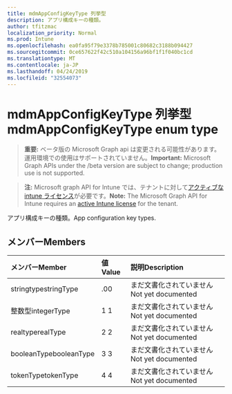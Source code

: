 ```yaml
---
title: mdmAppConfigKeyType 列挙型
description: アプリ構成キーの種類。
author: tfitzmac
localization_priority: Normal
ms.prod: Intune
ms.openlocfilehash: ea0fa95f79e3378b785001c80682c3188b094427
ms.sourcegitcommit: 0ce657622f42c510a104156a96bf1f1f040bc1cd
ms.translationtype: MT
ms.contentlocale: ja-JP
ms.lasthandoff: 04/24/2019
ms.locfileid: "32554073"
---
```

# <a name="mdmappconfigkeytype-enum-type"></a><span data-ttu-id="6afd5-103">mdmAppConfigKeyType 列挙型</span><span class="sxs-lookup"><span data-stu-id="6afd5-103">mdmAppConfigKeyType enum type</span></span>

> <span data-ttu-id="6afd5-104">**重要:** ベータ版の Microsoft Graph api は変更される可能性があります。運用環境での使用はサポートされていません。</span><span class="sxs-lookup"><span data-stu-id="6afd5-104">**Important:** Microsoft Graph APIs under the /beta version are subject to change; production use is not supported.</span></span>

> <span data-ttu-id="6afd5-105">**注:** Microsoft graph API for Intune では、テナントに対して[アクティブな intune ライセンス](https://go.microsoft.com/fwlink/?linkid=839381)が必要です。</span><span class="sxs-lookup"><span data-stu-id="6afd5-105">**Note:** The Microsoft Graph API for Intune requires an [active Intune license](https://go.microsoft.com/fwlink/?linkid=839381) for the tenant.</span></span>

<span data-ttu-id="6afd5-106">アプリ構成キーの種類。</span><span class="sxs-lookup"><span data-stu-id="6afd5-106">App configuration key types.</span></span>

## <a name="members"></a><span data-ttu-id="6afd5-107">メンバー</span><span class="sxs-lookup"><span data-stu-id="6afd5-107">Members</span></span>
|<span data-ttu-id="6afd5-108">メンバー</span><span class="sxs-lookup"><span data-stu-id="6afd5-108">Member</span></span>|<span data-ttu-id="6afd5-109">値</span><span class="sxs-lookup"><span data-stu-id="6afd5-109">Value</span></span>|<span data-ttu-id="6afd5-110">説明</span><span class="sxs-lookup"><span data-stu-id="6afd5-110">Description</span></span>|
|:---|:---|:---|
|<span data-ttu-id="6afd5-111">stringtype</span><span class="sxs-lookup"><span data-stu-id="6afd5-111">stringType</span></span>|<span data-ttu-id="6afd5-112">.0</span><span class="sxs-lookup"><span data-stu-id="6afd5-112">0</span></span>|<span data-ttu-id="6afd5-113">まだ文書化されていません</span><span class="sxs-lookup"><span data-stu-id="6afd5-113">Not yet documented</span></span>|
|<span data-ttu-id="6afd5-114">整数型</span><span class="sxs-lookup"><span data-stu-id="6afd5-114">integerType</span></span>|<span data-ttu-id="6afd5-115">1 </span><span class="sxs-lookup"><span data-stu-id="6afd5-115">1</span></span>|<span data-ttu-id="6afd5-116">まだ文書化されていません</span><span class="sxs-lookup"><span data-stu-id="6afd5-116">Not yet documented</span></span>|
|<span data-ttu-id="6afd5-117">realtype</span><span class="sxs-lookup"><span data-stu-id="6afd5-117">realType</span></span>|<span data-ttu-id="6afd5-118">2 </span><span class="sxs-lookup"><span data-stu-id="6afd5-118">2</span></span>|<span data-ttu-id="6afd5-119">まだ文書化されていません</span><span class="sxs-lookup"><span data-stu-id="6afd5-119">Not yet documented</span></span>|
|<span data-ttu-id="6afd5-120">booleanType</span><span class="sxs-lookup"><span data-stu-id="6afd5-120">booleanType</span></span>|<span data-ttu-id="6afd5-121">3 </span><span class="sxs-lookup"><span data-stu-id="6afd5-121">3</span></span>|<span data-ttu-id="6afd5-122">まだ文書化されていません</span><span class="sxs-lookup"><span data-stu-id="6afd5-122">Not yet documented</span></span>|
|<span data-ttu-id="6afd5-123">tokenType</span><span class="sxs-lookup"><span data-stu-id="6afd5-123">tokenType</span></span>|<span data-ttu-id="6afd5-124">4 </span><span class="sxs-lookup"><span data-stu-id="6afd5-124">4</span></span>|<span data-ttu-id="6afd5-125">まだ文書化されていません</span><span class="sxs-lookup"><span data-stu-id="6afd5-125">Not yet documented</span></span>|





